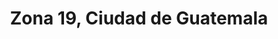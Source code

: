 ---
title: Zona 19, Ciudad de Guatemala
url: /zona-19-ciudad-de-guatemala/
latitude: 14.654
longitude: -90.577
---